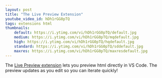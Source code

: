 ```yaml
---
layout: post
title: "The Live Preview Extension"
youtube_video_id: hDh1rGG0pTQ
tags: extensions html
thumbnails:
    default: https://i.ytimg.com/vi/hDh1rGG0pTQ/default.jpg
    medium: https://i.ytimg.com/vi/hDh1rGG0pTQ/mqdefault.jpg
    high: https://i.ytimg.com/vi/hDh1rGG0pTQ/hqdefault.jpg
    standard: https://i.ytimg.com/vi/hDh1rGG0pTQ/sddefault.jpg
    maxres: https://i.ytimg.com/vi/hDh1rGG0pTQ/maxresdefault.jpg
---
```


The [Live Preview extension](https://marketplace.visualstudio.com/items?itemName=ms-vscode.live-server) lets you preview html directly in VS Code. The preview updates as you edit so you can iterate quickly!

